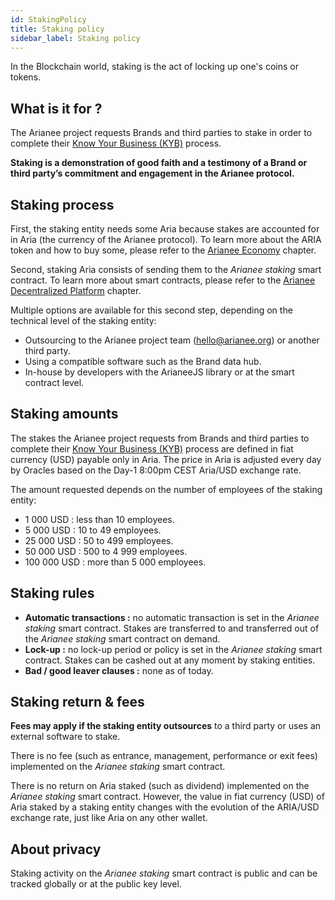 ```yaml
---
id: StakingPolicy
title: Staking policy
sidebar_label: Staking policy
---
```


In the Blockchain world, staking is the act of locking up one's coins or tokens.

## **What is it for ?**

The Arianee project requests Brands and third parties to stake in order to complete their [Know Your Business (KYB)](KYBprocess) process.

**Staking is a demonstration of good faith and a testimony of a Brand or third party’s commitment and engagement in the Arianee protocol.**

## **Staking process**

First, the staking entity needs some Aria because stakes are accounted for in Aria (the currency of the Arianee protocol). To learn more about the ARIA token and how to buy some, please refer to the [Arianee Economy](AriaEconomy) chapter.

Second, staking Aria consists of sending them to the *Arianee staking* smart contract. To learn more about smart contracts, please refer to the [Arianee Decentralized Platform](ArianeeDecentralized) chapter.

Multiple options are available for this second step, depending on the technical level of the staking entity:

- Outsourcing to the Arianee project team ([hello@arianee.org](mailto:hello@arianee.org)) or another third party.
- Using a compatible software such as the Brand data hub.
- In-house by developers with the ArianeeJS library or at the smart contract level.

## **Staking amounts**

The stakes the Arianee project requests from Brands and third parties to complete their [Know Your Business (KYB)](KYBprocess) process are defined in fiat currency (USD) payable only in Aria. The price in Aria is adjusted every day by Oracles based on the Day-1 8:00pm CEST Aria/USD exchange rate.

The amount requested depends on the number of employees of the staking entity:

- 1 000 USD : less than 10 employees.
- 5 000 USD : 10 to 49 employees.
- 25 000 USD : 50 to 499 employees.
- 50 000 USD : 500 to 4 999 employees.
- 100 000 USD : more than 5 000 employees.

## **Staking rules**

- **Automatic transactions :** no automatic transaction is set in the *Arianee staking* smart contract. Stakes are transferred to and transferred out of the *Arianee staking* smart contract on demand.
- **Lock-up :** no lock-up period or policy is set in the *Arianee staking* smart contract. Stakes can be cashed out at any moment by staking entities.
- **Bad / good leaver clauses :** none as of today.

## **Staking return & fees**

**Fees may apply if the staking entity outsources** to a third party or uses an external software to stake. 

There is no fee (such as entrance, management, performance or exit fees) implemented on the *Arianee staking* smart contract.

There is no return on Aria staked (such as dividend) implemented on the *Arianee staking* smart contract. However, the value in fiat currency (USD) of Aria staked by a staking entity changes with the evolution of the ARIA/USD exchange rate, just like Aria on any other wallet.

## **About privacy**

Staking activity on the *Arianee staking* smart contract is public and can be tracked globally or at the public key level.
